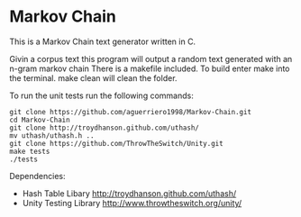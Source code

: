# Markov Chain
This is a Markov Chain text generator written in C.


Givin a corpus text this program will output a random 
text generated with an n-gram markov chain
There is a makefile included. To build enter make into 
the terminal. make clean will clean the folder.

To run the unit tests run the following commands:
```
git clone https://github.com/aguerriero1998/Markov-Chain.git
cd Markov-Chain
git clone http://troydhanson.github.com/uthash/
mv uthash/uthash.h ..
git clone https://github.com/ThrowTheSwitch/Unity.git
make tests
./tests
```

Dependencies:
* Hash Table Libary http://troydhanson.github.com/uthash/
* Unity Testing Library http://www.throwtheswitch.org/unity/
